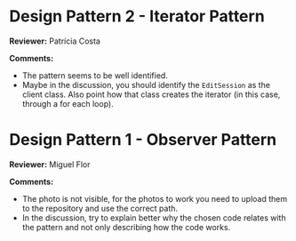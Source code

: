 # Design Pattern 2 - Iterator Pattern
**Reviewer:** Patrícia Costa

**Comments:**

- The pattern seems to be well identified.
- Maybe in the discussion, you should identify the `EditSession` as the client class. Also point how that class creates the iterator (in this case, through a for each loop).

# Design Pattern 1 - Observer Pattern
**Reviewer:** Miguel Flor

**Comments:**

- The photo is not visible, for the photos to work you need to upload them to the repository and use the correct path.
- In the discussion, try to explain better why the chosen code relates with the pattern and not only describing how the code works. 